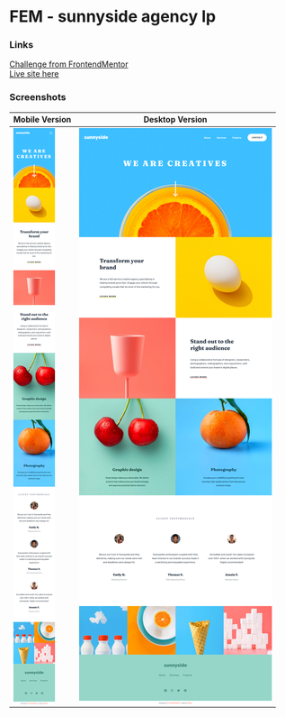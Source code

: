 # FEM - sunnyside agency lp
### Links
[Challenge from FrontendMentor](https://www.frontendmentor.io/challenges/sunnyside-agency-landing-page-7yVs3B6ef)\
[Live site here](https://mgksp.github.io/FEM-sunnyside-agency-lp/)
### Screenshots
| Mobile Version | Desktop Version | 
|----------------|-----------------|
| <img align="top" src="./screenshots/mobile.png" alt="mobile version" /> | <img align="top" src="./screenshots/desktop.png" alt="desktop version" /> |
